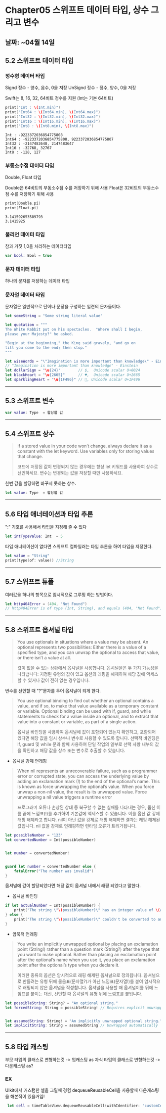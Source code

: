 # Chapter05 스위프트 데이터 타입, 상수 그리고 변수

## 날짜: ~04월 14일

## 5.2 스위프트 데이터 타입

### 정수형 데이터 타입

Signd 정수 - 양수, 음수, 0을 저장
UnSignd 정수 - 정수, 양수, 0을 저장

Swift는 8, 16, 32, 64비트 정수를 지원 (Int는 기본 64비트)

```swift
print("Int : \(Int.min)")
print("Int64 : \(Int64.min), \(Int64.max)")
print("Int32 : \(Int32.min), \(Int32.max)")
print("Int16 : \(Int16.min), \(Int16.max)")
print("Int8 : \(Int8.min), \(Int8.max)")
```

```
Int : -9223372036854775808
Int64 : -9223372036854775808, 9223372036854775807
Int32 : -2147483648, 2147483647
Int16 : -32768, 32767
Int8 : -128, 127
```

### 부동소수점 데이터 타입

Double, Float 타입

Double은 64비트의 부동소수점 수를 저장하기 위해 사용
Float은 32비트의 부동소수점 수를 저장하기 위해 사용

```swift
print(Double.pi) 
print(Float.pi)
```

```
3.141592653589793
3.1415925
```

### 불리언 데이터 타입
참과 거짓 1,0을 처리하는 데이터타입

```swift
var bool: Bool = true
```

### 문자 데이터 타입
하나의 문자를 저장하는 데이터 타입

### 문자열 데이터 타입
문자열은 일반적으로 단어나 문장을 구성하는 일련의 문자들이다.
```swift
let someString = "Some string literal value"

let quotation = """
The White Rabbit put on his spectacles.  "Where shall I begin,
please your Majesty?" he asked.

"Begin at the beginning," the King said gravely, "and go on
till you come to the end; then stop."
"""

let wiseWords = "\"Imagination is more important than knowledge\" - Einstein"
// "Imagination is more important than knowledge" - Einstein
let dollarSign = "\u{24}"        // $,  Unicode scalar U+0024
let blackHeart = "\u{2665}"      // ♥,  Unicode scalar U+2665
let sparklingHeart = "\u{1F496}" // 💖, Unicode scalar U+1F496
```
---

## 5.3 스위프트 변수
```swift
var value: Type  = 할당할 값
```


---

## 5.4 스위프트 상수
> If a stored value in your code won’t change, always declare it as a constant with the let keyword. Use variables only for storing values that change.
> 
> 코드에 저장된 값이 변경되지 않는 경우에는 항상 let 키워드를 사용하여 상수로 선언하세요. 변수는 변경되는 값을 저장할 때만 사용하세요.

한번 값을 할당하면 바꾸지 못하는 상수.

```swift
let value: Type  = 할당할 값
```


---


## 5.6 타입 애너테이션과 타입 추론

":" 기호를 사용해서 타입을 지정해 줄 수 있다
```swift
let intTypeValue: Int  = 5 
```

타입 애너테이션이 없다면 스위프트 컴파일러는 타입 추론을 하여 타입을 지정한다.
```swift
let value = "String"
print(type(of: value)) //String
```


---


## 5.7 스위프트 튜플
여러값을 하나의 항목으로 임시적으로 그루핑 하는 방법이다.
```swift
let http404Error = (404, "Not Found")
// http404Error is of type (Int, String), and equals (404, "Not Found")
```


---


## 5.8 스위프트 옵셔널 타입
> You use optionals in situations where a value may be absent. An optional represents two possibilities: Either there is a value of a specified type, and you can unwrap the optional to access that value, or there isn’t a value at all.
> 
> 값이 없을 수 있는 상황에서 옵셔널을 사용합니다. 옵셔널을은 두 가지 가능성을 나타냅니다: 지정된 유형의 값이 있고 옵션의 래핑을 해제하여 해당 값에 액세스할 수 있거나 값이 전혀 없는 경우입니다.

변수를 선언할 때 "?"문자를 두어 옵셔널이 되게 한다.


>You use optional binding to find out whether an optional contains a value, and if so, to make that value available as a temporary constant or variable. Optional binding can be used with if, guard, and while statements to check for a value inside an optional, and to extract that value into a constant or variable, as part of a single action.
>
>옵셔널 바인딩을 사용하여 옵셔널에 값이 포함되어 있는지 확인하고, 포함되어 있다면 해당 값을 임시 상수나 변수로 사용할 수 있도록 합니다. 선택적 바인딩은 if, guard 및 while 문과 함께 사용하여 단일 작업의 일부로 선택 사항 내부의 값을 확인하고 해당 값을 상수 또는 변수로 추출할 수 있습니다.

- 옵셔널 강제 언래핑
> When nil represents an unrecoverable failure, such as a programmer error or corrupted state, you can access the underlying value by adding an exclamation mark (!) to the end of the optional’s name. This is known as force unwrapping the optional’s value. When you force unwrap a non-nil value, the result is its unwrapped value. Force unwrapping a nil value triggers a runtime error
> 
> 프로그래머 오류나 손상된 상태 등 복구할 수 없는 실패를 나타내는 경우, 옵션 이름 끝에 느낌표(!)를 추가하여 기본값에 액세스할 수 있습니다. 이를 옵션 값 강제 래핑 해제라고 합니다. nil이 아닌 값을 강제로 래핑 해제하면 결과는 래핑 해제된 값입니다. nil 값을 강제로 언래핑하면 런타임 오류가 트리거됩니다.

```swift
let possibleNumber = "123"
let convertedNumber = Int(possibleNumber)


let number = convertedNumber!


guard let number = convertedNumber else {
    fatalError("The number was invalid")
}
```

옵셔널에 값이 할당되았다면 해당 값이 옵셔널 내에서 래핑 되었다고 말한다.

- 옵셔널 바인딩

```swift
if let actualNumber = Int(possibleNumber) {
    print("The string \"\(possibleNumber)\" has an integer value of \(actualNumber)")
} else {
    print("The string \"\(possibleNumber)\" couldn't be converted to an integer")
}
```

- 암묵적 언래핑
> You write an implicitly unwrapped optional by placing an exclamation point (String!) rather than a question mark (String?) after the type that you want to make optional. Rather than placing an exclamation point after the optional’s name when you use it, you place an exclamation point after the optional’s type when you declare it.
> 
> 이러한 종류의 옵션은 암시적으로 래핑 해제된 옵셔널으로 정의됩니다. 옵셔널으로 만들려는 유형 뒤에 물음표(문자열?)가 아닌 느낌표(문자열!)를 붙여 암시적으로 래핑되지 않은 옵셔널을 작성합니다. 옵셔널을 사용할 때 옵셔널이름 뒤에 느낌표를 붙이는 대신, 선언할 때 옵셔널의 유형 뒤에 느낌표를 붙입니다.
```swift
let possibleString: String? = "An optional string."
let forcedString: String = possibleString! // Requires explicit unwrapping


let assumedString: String! = "An implicitly unwrapped optional string."
let implicitString: String = assumedString // Unwrapped automatically
```


---

## 5.8 타입 캐스팅

부모 타입의 클래스로 변형하는것 -> 업캐스팅 as
자식 타입의 클래스로 변형하는것 -> 다운캐스팅 as?

### EX
UIkit에서 커스텀한 셀을 그릴때 경험
dequeueReusableCell을 사용할때 다운캐스팅을 해본적이 있을거임!
```swift
 let cell = timeTableView.dequeueReusableCell(withIdentifier: "customCell", for: indexPath) as! CustomTableViewCell
```
